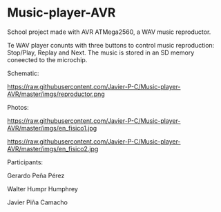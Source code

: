 # Music-player-AVR
School project made with AVR ATMega2560, a WAV music reproductor.

Te WAV player conunts with three buttons to control music reproduction: Stop/Play, Replay and Next. The music is stored in an SD memory coneected to the microchip.

Schematic:

https://raw.githubusercontent.com/Javier-P-C/Music-player-AVR/master/imgs/reproductor.png

Photos:

https://raw.githubusercontent.com/Javier-P-C/Music-player-AVR/master/imgs/en_fisico1.jpg

https://raw.githubusercontent.com/Javier-P-C/Music-player-AVR/master/imgs/en_fisico2.jpg


Participants:

Gerardo Peña Pérez

Walter Humpr Humphrey 

Javier Piña Camacho

